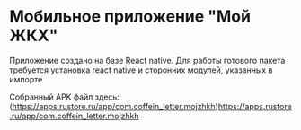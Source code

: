 # Мобильное приложение "Мой ЖКХ"
Приложение создано на базе React native.
Для работы готового пакета требуется установка react native и сторонних модулей, указанных в импорте

Собранный APK файл здесь: (https://apps.rustore.ru/app/com.coffein_letter.mojzhkh)https://apps.rustore.ru/app/com.coffein_letter.mojzhkh
